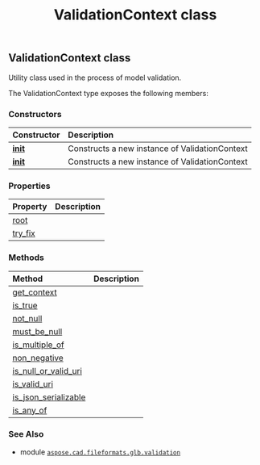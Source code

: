﻿---
title: ValidationContext class
second_title: Aspose.CAD for Python via .NET API References
description: 
type: docs
weight: 60
url: /python-net/aspose.cad.fileformats.glb.validation/validationcontext/
is_root: false
---

## ValidationContext class

Utility class used in the process of model validation.



The ValidationContext type exposes the following members:

### Constructors
| Constructor | Description |
| :- | :- |
| [__init__](/cad/python-net/aspose.cad.fileformats.glb.validation/validationcontext/__init__/#aspose.cad.fileformats.glb.validation.ValidationResult) | Constructs a new instance of ValidationContext |
| [__init__](/cad/python-net/aspose.cad.fileformats.glb.validation/validationcontext/__init__/#) | Constructs a new instance of ValidationContext |


### Properties
| Property | Description |
| :- | :- |
| [root](/cad/python-net/aspose.cad.fileformats.glb.validation/validationcontext/root) |  |
| [try_fix](/cad/python-net/aspose.cad.fileformats.glb.validation/validationcontext/try_fix) |  |


### Methods
| Method | Description |
| :- | :- |
| [get_context](/cad/python-net/aspose.cad.fileformats.glb.validation/validationcontext/get_context/#aspose.cad.fileformats.glb.io.JsonSerializable) |  |
| [is_true](/cad/python-net/aspose.cad.fileformats.glb.validation/validationcontext/is_true/#aspose.cad.fileformats.glb.validation.ValueLocation-bool-str) |  |
| [not_null](/cad/python-net/aspose.cad.fileformats.glb.validation/validationcontext/not_null/#aspose.cad.fileformats.glb.validation.ValueLocation-any) |  |
| [must_be_null](/cad/python-net/aspose.cad.fileformats.glb.validation/validationcontext/must_be_null/#aspose.cad.fileformats.glb.validation.ValueLocation-any) |  |
| [is_multiple_of](/cad/python-net/aspose.cad.fileformats.glb.validation/validationcontext/is_multiple_of/#aspose.cad.fileformats.glb.validation.ValueLocation-int-int) |  |
| [non_negative](/cad/python-net/aspose.cad.fileformats.glb.validation/validationcontext/non_negative/#aspose.cad.fileformats.glb.validation.ValueLocation-Nullable<int>) |  |
| [is_null_or_valid_uri](/cad/python-net/aspose.cad.fileformats.glb.validation/validationcontext/is_null_or_valid_uri/#aspose.cad.fileformats.glb.validation.ValueLocation-str-list) |  |
| [is_valid_uri](/cad/python-net/aspose.cad.fileformats.glb.validation/validationcontext/is_valid_uri/#aspose.cad.fileformats.glb.validation.ValueLocation-str-list) |  |
| [is_json_serializable](/cad/python-net/aspose.cad.fileformats.glb.validation/validationcontext/is_json_serializable/#aspose.cad.fileformats.glb.validation.ValueLocation-any) |  |
| [is_any_of](/cad/python-net/aspose.cad.fileformats.glb.validation/validationcontext/is_any_of/#aspose.cad.fileformats.glb.validation.ValueLocation-aspose.cad.fileformats.glb.memory.AttributeFormat-list) |  |



### See Also
* module [`aspose.cad.fileformats.glb.validation`](..)
